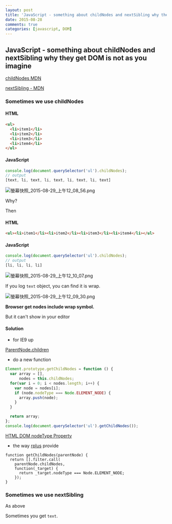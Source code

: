 ```yaml
---
layout: post
title: 'JavaScript - something about childNodes and nextSibling why they get DOM is not as you imagine'
date: 2015-08-28
comments: true
categories: [javascript, DOM]
---
```

## JavaScript - something about childNodes and nextSibling why they get DOM is not as you imagine

[childNodes MDN](https://developer.mozilla.org/en-US/docs/Web/API/Node/childNodes)

[nextSibling - MDN](https://developer.mozilla.org/en-US/docs/Web/API/Node/nextSibling)

### Sometimes we use childNodes

#### HTML

```html
<ul>
  <li>item1</li>
  <li>item2</li>
  <li>item3</li>
  <li>item4</li>
</ul>
```

#### JavaScript

```javascript
console.log(document.querySelector('ul').childNodes);
// output
[text, li, text, li, text, li, text, li, text]
```

![螢幕快照_2015-08-29_上午12_08_56.png](http://user-image.logdown.io/user/3170/blog/3202/post/293568/plBejfI1SXq1dBNPNyqr_%E8%9E%A2%E5%B9%95%E5%BF%AB%E7%85%A7_2015-08-29_%E4%B8%8A%E5%8D%8812_08_56.png)

Why?

Then

#### HTML

```html
<ul><li>item1</li><li>item2</li><li>item3</li><li>item4</li></ul>
```

#### JavaScript

```javascript
console.log(document.querySelector('ul').childNodes);
// output
[li, li, li, li]
```

![螢幕快照_2015-08-29_上午12_10_07.png](http://user-image.logdown.io/user/3170/blog/3202/post/293568/b7H4oj6ZTMeH5jt01zaT_%E8%9E%A2%E5%B9%95%E5%BF%AB%E7%85%A7_2015-08-29_%E4%B8%8A%E5%8D%8812_10_07.png)

If you log `text` object, you can find it is wrap.

![螢幕快照_2015-08-29_上午12_09_30.png](http://user-image.logdown.io/user/3170/blog/3202/post/293568/QKnxVI8fRGWaAS0fagqc_%E8%9E%A2%E5%B9%95%E5%BF%AB%E7%85%A7_2015-08-29_%E4%B8%8A%E5%8D%8812_09_30.png)

**Browser get nodes include wrap symbol.**

But it can't show in your editor

#### Solution

* for IE9 up

[ParentNode.children](https://developer.mozilla.org/en-US/docs/Web/API/ParentNode/children)

* do a new function

```javascript
Element.prototype.getChildNodes = function () {
  var array = [],
      nodes = this.childNodes;
  for(var i = 0; i < nodes.length; i++) {
    var node = nodes[i];
    if (node.nodeType === Node.ELEMENT_NODE) {
      array.push(node);
    }
  }

  return array;
};
console.log(document.querySelector('ul').getChildNodes());
```

[HTML DOM nodeType Property](http://www.w3schools.com/jsref/prop_node_nodetype.asp)

* the way [rplus](https://www.facebook.com/rplus.tw) provide

```javscript
function getChildNodes(parentNode) {
  return [].filter.call(
    parentNode.childNodes,
    function(_target) {
      return _target.nodeType === Node.ELEMENT_NODE;
    });
}
```

### Sometimes we use nextSibling

As above

Sometimes you get `text`.
